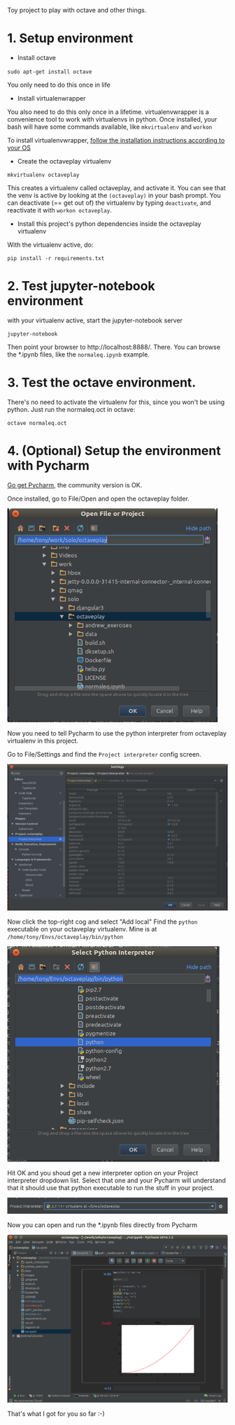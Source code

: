 Toy project to play with octave and other things.

# 1. Setup environment

* Install octave

`sudo apt-get install octave`

You only need to do this once in life

* Install virtualenwrapper

You also need to do this only once in a lifetime.
virtualenvwrapper is a convenience tool to work with virtualenvs in python.
Once installed, your bash will have some commands available, like `mkvirtualenv` and `workon`

To install virtualenvwrapper, [follow the installation instructions according to your OS](http://virtualenvwrapper.readthedocs.io/en/latest/install.html)

* Create the octaveplay virtualenv

```
mkvirtualenv octaveplay
```

This creates a virtualenv called octaveplay, and activate it.
You can see that the venv is active by looking at the `(octaveplay)` in your bash prompt.
You can deactivate (== get out of) the virtualenv by typing `deactivate`, and reactivate it with `workon octaveplay`.

* Install this project's python dependencies inside the octaveplay virtualenv

With the virtualenv active, do:

```
pip install -r requirements.txt
```

# 2. Test jupyter-notebook environment

with your virtualenv active, start the jupyter-notebook server

```
jupyter-notebook
```

Then point your browser to http://localhost:8888/.
There. You can browse the \*.ipynb files, like the `normaleq.ipynb` example.

# 3. Test the octave environment.

There's no need to activate the virtualenv for this, since you won't be using python. Just run the normaleq.oct in octave:

```
octave normaleq.oct
```

# 4. (Optional) Setup the environment with Pycharm

[Go get Pycharm](https://www.jetbrains.com/pycharm/download/), the community version is OK.

Once installed, go to File/Open and open the octaveplay folder.

![open folder](images/open_folder.png)

Now you need to tell Pycharm to use the python interpreter from octaveplay virtualenv in this project.

Go to File/Settings and find the `Project interpreter` config screen.

![project interpreter](images/project_interpreter.png)

Now click the top-right cog and select "Add local"
Find the `python` executable on your octaveplay virtualenv. Mine is at `/home/tony/Envs/octaveplay/bin/python`

![find venv](images/find_venv.png)

Hit OK and you shoud get a new interpreter option on your Project interpreter dropdown list.
Select that one and your Pycharm will understand that it should use that python executable to run the stuff in your project.

![select venv](images/select_venv.png)

Now you can open and run the \*.ipynb files directly from Pycharm

![ipynb on pycharm](images/ipynb_on_pycharm.png)

That's what I got for you so far :-)
